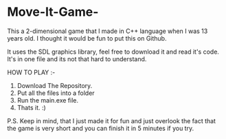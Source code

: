 # Move-It-Game-

This a 2-dimensional game that I made in C++ language when I was 13 years old.
I thought it would be fun to put this on Github.

It uses the SDL graphics library, feel free to download it and read it's code. It's in one file and its not that hard to understand.

HOW TO PLAY :-

1. Download The Repository.
2. Put all the files into a folder
3. Run the main.exe file.
4. Thats it. :)

P.S. Keep in mind, that I just made it for fun and just overlook the fact that the game is very short and
you can finish it in 5 minutes if you try.
